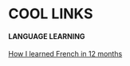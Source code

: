# COOL LINKS

#### LANGUAGE LEARNING
[How I learned French in 12 months](http://www.runwes.com/2020/02/11/howilearnedfrench.html)
